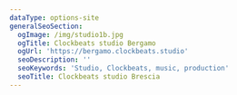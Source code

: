 ```yaml
---
dataType: options-site
generalSeoSection:
  ogImage: /img/studio1b.jpg
  ogTitle: Clockbeats studio Bergamo
  ogUrl: 'https://bergamo.clockbeats.studio'
  seoDescription: ''
  seoKeywords: 'Studio, Clockbeats, music, production'
  seoTitle: Clockbeats studio Brescia
---
```


